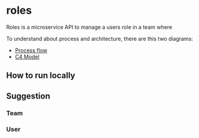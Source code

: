 # roles

Roles is a microservice API to manage a users role in a team where

To understand about process and architecture, there are this two diagrams:

[//]: # (TODO: USE OF multiple replicas to write and read according the use of compose key)

- [Process flow](docs/PROCESS_FLOW_DIAGRAMS.md)
- [C4 Model](docs/C4_DIAGRAMS.md)

## How to run locally

## Suggestion

[//]: # (404 EM VEZ DE 200)

[//]: # (pagination)

[//]: # (hateaos)

[//]: # (rest doc - swagger)

### Team


### User
